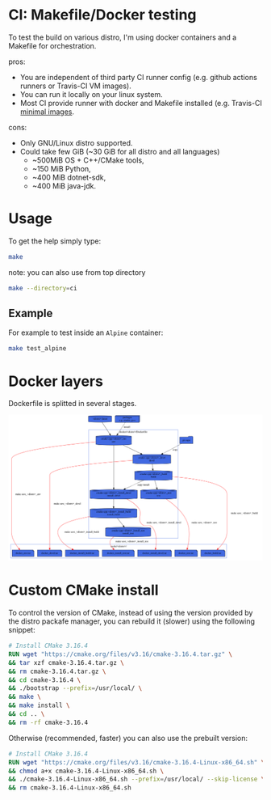 # CI: Makefile/Docker testing
To test the build on various distro, I'm using docker containers and a Makefile for orchestration.

pros:
* You are independent of third party CI runner config (e.g. github actions runners or Travis-CI VM images).
* You can run it locally on your linux system.
* Most CI provide runner with docker and Makefile installed (e.g. Travis-CI [minimal images](https://docs.travis-ci.com/user/languages/minimal-and-generic/).

cons:
* Only GNU/Linux distro supported.
* Could take few GiB (~30 GiB for all distro and all languages)
  * ~500MiB OS + C++/CMake tools,
  * ~150 MiB Python,
  * ~400 MiB dotnet-sdk,
  * ~400 MiB java-jdk.

# Usage
To get the help simply type:
```sh
make
```

note: you can also use from top directory
```sh
make --directory=ci
```

## Example
For example to test inside an `Alpine` container:
```sh
make test_alpine
```

# Docker layers
Dockerfile is splitted in several stages.

![docker](doc/deps.svg)

# Custom CMake install
To control the version of CMake, instead of using the version provided by the
distro packafe manager, you can rebuild it (slower) using the following snippet:
```Dockerfile
# Install CMake 3.16.4
RUN wget "https://cmake.org/files/v3.16/cmake-3.16.4.tar.gz" \
&& tar xzf cmake-3.16.4.tar.gz \
&& rm cmake-3.16.4.tar.gz \
&& cd cmake-3.16.4 \
&& ./bootstrap --prefix=/usr/local/ \
&& make \
&& make install \
&& cd .. \
&& rm -rf cmake-3.16.4
```

Otherwise (recommended, faster) you can also use the prebuilt version:
```Dockerfile
# Install CMake 3.16.4
RUN wget "https://cmake.org/files/v3.16/cmake-3.16.4-Linux-x86_64.sh" \
&& chmod a+x cmake-3.16.4-Linux-x86_64.sh \
&& ./cmake-3.16.4-Linux-x86_64.sh --prefix=/usr/local/ --skip-license \
&& rm cmake-3.16.4-Linux-x86_64.sh
```
